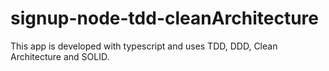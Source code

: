 # signup-node-tdd-cleanArchitecture
This app is developed with typescript and uses TDD, DDD, Clean Architecture and SOLID.
